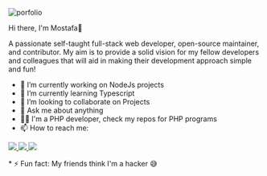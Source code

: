 
![porfolio](https://user-images.githubusercontent.com/81513055/191366387-167a3a26-b841-4e12-94ca-f5fc0de18677.png)

Hi there, I'm Mostafa👋 
<p>A passionate self-taught full-stack web developer, open-source maintainer, and contributor. My aim is to provide a solid vision for my fellow developers and colleagues that will aid in making their development approach simple and fun!</p>

* 🔭 I’m currently working on NodeJs projects
* 🌱 I’m currently learning Typescript
* 👯 I’m looking to collaborate on Projects
* 💬 Ask me about anything
* 👩‍💻 I'm a PHP developer, check my repos for PHP programs
* 📫 How to reach me: 
<p><a href="infom1tech1@gmail.com"><img src="https://img.shields.io/badge/Gmail-D14836?style=for-the-badge&logo=gmail&logoColor=white"> </a>
<a href="https://www.linkedin.com/in/mostafamaa1/"><img src="https://img.shields.io/badge/LinkedIn-0077B5?style=for-the-badge&logo=linkedin&logoColor=white"> </a>
  <a href="https://www.instagram.com/m1tech_/"><img src="https://img.shields.io/badge/Instagram-E4405F?style=for-the-badge&logo=instagram&logoColor=white"></a></p>
* ⚡ Fun fact: My friends think I'm a hacker 😅
